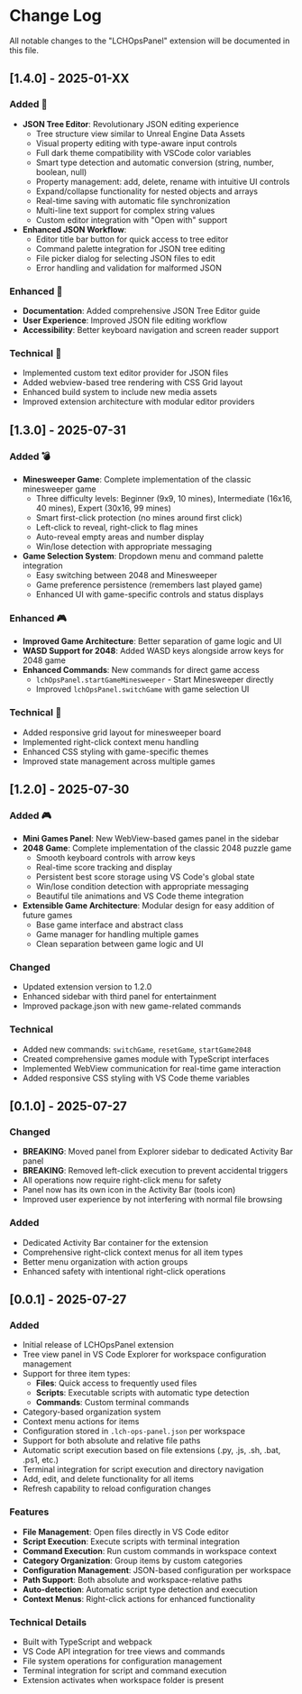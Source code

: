 # Change Log

All notable changes to the "LCHOpsPanel" extension will be documented in this file.

## [1.4.0] - 2025-01-XX

### Added 🌳
- **JSON Tree Editor**: Revolutionary JSON editing experience
  - Tree structure view similar to Unreal Engine Data Assets
  - Visual property editing with type-aware input controls
  - Full dark theme compatibility with VSCode color variables
  - Smart type detection and automatic conversion (string, number, boolean, null)
  - Property management: add, delete, rename with intuitive UI controls
  - Expand/collapse functionality for nested objects and arrays
  - Real-time saving with automatic file synchronization
  - Multi-line text support for complex string values
  - Custom editor integration with "Open with" support
- **Enhanced JSON Workflow**: 
  - Editor title bar button for quick access to tree editor
  - Command palette integration for JSON tree editing
  - File picker dialog for selecting JSON files to edit
  - Error handling and validation for malformed JSON

### Enhanced 📝
- **Documentation**: Added comprehensive JSON Tree Editor guide
- **User Experience**: Improved JSON file editing workflow
- **Accessibility**: Better keyboard navigation and screen reader support

### Technical 🔧
- Implemented custom text editor provider for JSON files
- Added webview-based tree rendering with CSS Grid layout
- Enhanced build system to include new media assets
- Improved extension architecture with modular editor providers

## [1.3.0] - 2025-07-31

### Added 💣
- **Minesweeper Game**: Complete implementation of the classic minesweeper game
  - Three difficulty levels: Beginner (9x9, 10 mines), Intermediate (16x16, 40 mines), Expert (30x16, 99 mines)
  - Smart first-click protection (no mines around first click)
  - Left-click to reveal, right-click to flag mines
  - Auto-reveal empty areas and number display
  - Win/lose detection with appropriate messaging
- **Game Selection System**: Dropdown menu and command palette integration
  - Easy switching between 2048 and Minesweeper
  - Game preference persistence (remembers last played game)
  - Enhanced UI with game-specific controls and status displays

### Enhanced 🎮
- **Improved Game Architecture**: Better separation of game logic and UI
- **WASD Support for 2048**: Added WASD keys alongside arrow keys for 2048 game
- **Enhanced Commands**: New commands for direct game access
  - `lchOpsPanel.startGameMinesweeper` - Start Minesweeper directly
  - Improved `lchOpsPanel.switchGame` with game selection UI

### Technical 🔧
- Added responsive grid layout for minesweeper board
- Implemented right-click context menu handling
- Enhanced CSS styling with game-specific themes
- Improved state management across multiple games

## [1.2.0] - 2025-07-30

### Added 🎮
- **Mini Games Panel**: New WebView-based games panel in the sidebar
- **2048 Game**: Complete implementation of the classic 2048 puzzle game
  - Smooth keyboard controls with arrow keys
  - Real-time score tracking and display
  - Persistent best score storage using VS Code's global state
  - Win/lose condition detection with appropriate messaging
  - Beautiful tile animations and VS Code theme integration
- **Extensible Game Architecture**: Modular design for easy addition of future games
  - Base game interface and abstract class
  - Game manager for handling multiple games
  - Clean separation between game logic and UI

### Changed
- Updated extension version to 1.2.0
- Enhanced sidebar with third panel for entertainment
- Improved package.json with new game-related commands

### Technical
- Added new commands: `switchGame`, `resetGame`, `startGame2048`
- Created comprehensive games module with TypeScript interfaces
- Implemented WebView communication for real-time game interaction
- Added responsive CSS styling with VS Code theme variables

## [0.1.0] - 2025-07-27

### Changed
- **BREAKING**: Moved panel from Explorer sidebar to dedicated Activity Bar panel
- **BREAKING**: Removed left-click execution to prevent accidental triggers
- All operations now require right-click menu for safety
- Panel now has its own icon in the Activity Bar (tools icon)
- Improved user experience by not interfering with normal file browsing

### Added
- Dedicated Activity Bar container for the extension
- Comprehensive right-click context menus for all item types
- Better menu organization with action groups
- Enhanced safety with intentional right-click operations

## [0.0.1] - 2025-07-27

### Added
- Initial release of LCHOpsPanel extension
- Tree view panel in VS Code Explorer for workspace configuration management
- Support for three item types:
  - **Files**: Quick access to frequently used files
  - **Scripts**: Executable scripts with automatic type detection
  - **Commands**: Custom terminal commands
- Category-based organization system
- Context menu actions for items
- Configuration stored in `.lch-ops-panel.json` per workspace
- Support for both absolute and relative file paths
- Automatic script execution based on file extensions (.py, .js, .sh, .bat, .ps1, etc.)
- Terminal integration for script execution and directory navigation
- Add, edit, and delete functionality for all items
- Refresh capability to reload configuration changes

### Features
- **File Management**: Open files directly in VS Code editor
- **Script Execution**: Execute scripts with terminal integration
- **Command Execution**: Run custom commands in workspace context
- **Category Organization**: Group items by custom categories
- **Configuration Management**: JSON-based configuration per workspace
- **Path Support**: Both absolute and workspace-relative paths
- **Auto-detection**: Automatic script type detection and execution
- **Context Menus**: Right-click actions for enhanced functionality

### Technical Details
- Built with TypeScript and webpack
- VS Code API integration for tree views and commands
- File system operations for configuration management
- Terminal integration for script and command execution
- Extension activates when workspace folder is present